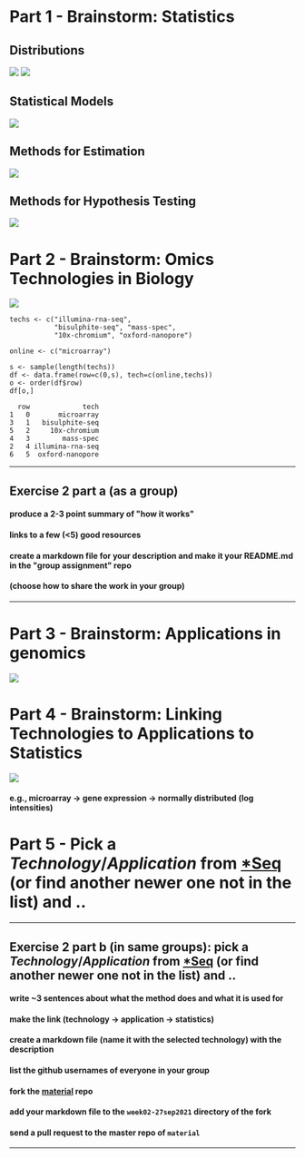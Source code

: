 
# Part 1 - Brainstorm: Statistics

## Distributions
![](./distributions.jpg)
<img src="distributions.jpg">

## Statistical Models
![](statistical_models.jpg)

## Methods for Estimation
![](estimation_methods.jpg)

## Methods for Hypothesis Testing
![](hypothesis_testing.jpg)

# Part 2 - Brainstorm: Omics Technologies in Biology
![](technologies.jpg)

```{r}
techs <- c("illumina-rna-seq",
           "bisulphite-seq", "mass-spec", 
           "10x-chromium", "oxford-nanopore")

online <- c("microarray")

s <- sample(length(techs))
df <- data.frame(row=c(0,s), tech=c(online,techs))
o <- order(df$row)
df[o,]
```


```
  row             tech
1   0       microarray
3   1   bisulphite-seq
5   2     10x-chromium
4   3        mass-spec
2   4 illumina-rna-seq
6   5  oxford-nanopore
```

___
## Exercise 2 part a (as a group)
#### produce a 2-3 point summary of "how it works"
#### links to a few (<5) good resources
#### create a markdown file for your description and make it your README.md in the "group assignment" repo
#### (choose how to share the work in your group)
___

# Part 3 - Brainstorm: Applications in genomics 
![](applications.jpg)

# Part 4 - Brainstorm: Linking Technologies to Applications to Statistics
![](link.jpg)

#### e.g., microarray -> gene expression -> normally distributed (log intensities)

# Part 5 - Pick a *Technology*/*Application* from [*Seq](https://liorpachter.wordpress.com/seq/) (or find another newer one not in the list) and ..

___
## Exercise 2 part b (in same groups): pick a *Technology*/*Application* from [*Seq](https://liorpachter.wordpress.com/seq/) (or find another newer one not in the list) and ..
#### write ~3 sentences about what the method does and what it is used for
#### make the link (technology -> application -> statistics)
#### create a markdown file (name it with the selected technology) with the description
#### list the github usernames of everyone in your group
#### fork the [material](https://github.com/sta426hs2021/material) repo
#### add your markdown file to the `week02-27sep2021` directory of the fork
#### send a pull request to the master repo of `material`
___

